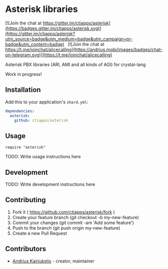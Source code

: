 Asterisk libraries
==================

[![Join the chat at https://gitter.im/ctiapps/asterisk](https://badges.gitter.im/ctiapps/asterisk.svg)](https://gitter.im/ctiapps/asterisk?utm_source=badge&utm_medium=badge&utm_campaign=pr-badge&utm_content=badge)
&nbsp;
[![Join the chat at https://t.me/joinchat/alicecalling](https://andrius.mobi/images/badges/chat-on-telegram.svg)](https://t.me/joinchat/alicecalling)

Asterisk PBX libraries (ARI, AMI and all kinds of AGI) for crystal-lang

Work in progress!

## Installation

Add this to your application's `shard.yml`:

```yaml
dependencies:
  asterisk:
    github: ctiapps/asterisk
```

## Usage

```crystal
require "asterisk"
```

TODO: Write usage instructions here

## Development

TODO: Write development instructions here

## Contributing

1. Fork it ( https://github.com/ctiapps/asterisk/fork )
2. Create your feature branch (git checkout -b my-new-feature)
3. Commit your changes (git commit -am 'Add some feature')
4. Push to the branch (git push origin my-new-feature)
5. Create a new Pull Request

## Contributors

- [Andrius Kairiukstis](https://github.com/andrius) - creator, maintainer
